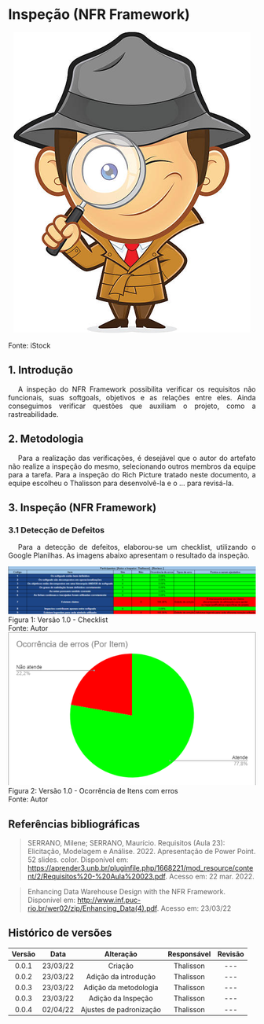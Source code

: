 # Inspeção (NFR Framework)

<div class="container">
    <div class="row">
        <div class="col">
            <p align="center">
                <img src="https://raw.githubusercontent.com/Requisitos-de-Software/2021.2-MedSUS/main/docs/assets/inspector_image.jpg">
                <figcaption>Fonte: iStock</figcaption>
            </p>
        </div>
    </div>
</div>

## 1. Introdução

<p style="text-indent: 20px; text-align: justify">
A inspeção do NFR Framework possibilita verificar os requisitos não funcionais, suas softgoals, objetivos e as relações entre eles. Ainda conseguimos verificar questões que auxiliam o projeto, como a rastreabilidade.
</p>

## 2. Metodologia

<p style="text-indent: 20px; text-align: justify">
Para a realização das verificações, é desejável que o autor do artefato não realize a inspeção do mesmo, selecionando outros membros da equipe para a tarefa. Para a inspeção do Rich Picture tratado neste documento, a equipe escolheu o Thalisson para desenvolvê-la e o ... para revisá-la.
</p>

## 3. Inspeção (NFR Framework)

### 3.1 Detecção de Defeitos

<p style="text-indent: 20px; text-align: justify">
Para a detecção de defeitos, elaborou-se um checklist, utilizando o Google Planilhas. As imagens abaixo apresentam o resultado da inspeção.
</p>

<div class="container">
    <div class="row">
        <div class="col">
            <img src="../assets/verification/nfr/checklist.png">
            <figcaption>Figura 1: Versão 1.0 - Checklist</figcaption>
            <figcaption>Fonte: Autor</figcaption>
        </div>
    </div>
</div>

<div class="container">
    <div class="row">
        <div class="col">
            <img src="../assets/verification/nfr/grafico_item.png">
            <figcaption>Figura 2: Versão 1.0 - Ocorrência de Itens com erros </figcaption>
            <figcaption>Fonte: Autor</figcaption>
        </div>
    </div>
</div>

## Referências bibliográficas

> SERRANO, Milene; SERRANO, Maurício. Requisitos (Aula 23): Elicitação, Modelagem e Análise. 2022. Apresentação de Power Point. 52 slides. color. Disponível em: https://aprender3.unb.br/pluginfile.php/1668221/mod_resource/content/2/Requisitos%20-%20Aula%20023.pdf. Acesso em: 22 mar. 2022.

> Enhancing Data Warehouse Design with the NFR Framework. Disponível em: http://www.inf.puc-rio.br/wer02/zip/Enhancing_Data(4).pdf. Acesso em: 23/03/22

## Histórico de versões

Versão|Data|Alteração|Responsável|Revisão|
:-:|:-:|:-:|:-:|:-:|
0.0.1|23/03/22|Criação|Thalisson|---|
0.0.2|23/03/22|Adição da introdução|Thalisson|---|
0.0.3|23/03/22|Adição da metodologia|Thalisson|---|
0.0.3|23/03/22|Adição da Inspeção|Thalisson|---|
0.0.4|02/04/22|Ajustes de padronização|Thalisson|---|
